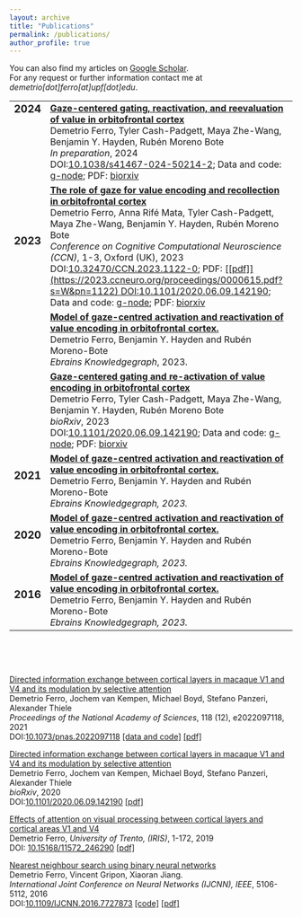 ```yaml
---
layout: archive
title: "Publications"
permalink: /publications/
author_profile: true
---
```


You can also find my articles on [Google Scholar](https://scholar.google.com/citations?hl=en&user=rb2l4DcAAAAJ&hl=en).  
For any request or further information contact me at *demetrio[dot]ferro[at]upf[dot]edu*. 

<table style="border:none !important;">
<!-- 2024 -->
<tr style="border:none !important;">
 <td style="border:none !important; text-align:center !important; vertical-align:top !important"><h3 style="margin-top:0 !important">2024</h3></td>
 <td style="border:none !important;"><a href="https://doi.org/10.1038/s41467-024-50214-2" target="_blank"><b>Gaze-centered gating, reactivation, and reevaluation of value in orbitofrontal cortex</b></a><br/>
Demetrio Ferro, Tyler Cash-Padgett, Maya Zhe-Wang, Benjamin Y. Hayden, Rubén Moreno Bote<br/>
<i>In preparation</i>, 2024 <br/> 
DOI:<a href="https://doi.org/10.1038/s41467-024-50214-2" target="_blank">10.1038/s41467-024-50214-2</a>; Data and code: <a href="https://doi.org/10.12751/g-node.evlnq5">g-node</a>; PDF: <a href="https://www.biorxiv.org/content/10.1101/2023.04.20.537677v3.full.pdf" type="application/pdf" target="_blank">biorxiv</a>
 </td>
</tr>
<!-- 2023-->
<tr style="border:none !important;">
 <td style="border:none !important; text-align:center !important;"><h3 style="margin-top:0 !important">2023</h3></td>
 <td style="border:none !important;"><a href="https://2023.ccneuro.org/view_paper8951.html?PaperNum=1122" target="_blank"><b>The role of gaze for value encoding and recollection in orbitofrontal cortex</b></a><br/>
 Demetrio Ferro, Anna Rifé Mata, Tyler Cash-Padgett, Maya Zhe-Wang, Benjamin Y. Hayden, Rubén Moreno Bote<br/>
  <i>Conference on Cognitive Computational Neuroscience (CCN)</i>, 1-3, Oxford (UK), 2023 <br/>
DOI:<a href="https://2023.ccneuro.org/view_paper8951.html?PaperNum=1122" target"_blank">10.32470/CCN.2023.1122-0</a>; PDF: <a href="" type="application/pdf" target="_blank">
[[pdf]](https://2023.ccneuro.org/proceedings/0000615.pdf?s=W&pn=1122)
  DOI:<a href="https://doi.org/10.1101/2020.06.09.142190">10.1101/2020.06.09.142190</a>; Data and code: <a href="https://doi.org/10.12751/g-node.evlnq5">g-node</a>; PDF: <a href="https://www.biorxiv.org/content/10.1101/2023.04.20.537677v3.full.pdf">biorxiv</a>
 </td>
</tr>
<tr style="border:none !important;">
 <td style="border:none !important; text-align:center !important;"><h3 style="margin-top:0 !important"></h3></td>
 <td style="border:none !important;"><a href="https://search.kg.ebrains.eu/instances/a2dce812-1d4b-4fc5-a69f-96005288c12e"><b>Model of gaze-centred activation and reactivation of value encoding in orbitofrontal cortex.</b></a> <br/>
  Demetrio Ferro, Benjamin Y. Hayden and Rubén Moreno-Bote <br/>
  <i>Ebrains Knowledgegraph</i>, 2023.
 </td>
</tr>
<tr style="border:none !important;">
 <td style="border:none !important; text-align:center !important;"><h3 style="margin-top:0 !important"></h3></td>
 <td style="border:none !important;"><a href="https://www.biorxiv.org/content/10.1101/2023.04.20.537677v3" target="_blank"><b>Gaze-centered gating and re-activation of value encoding in orbitofrontal cortex</b></a><br/>
  Demetrio Ferro, Tyler Cash-Padgett, Maya Zhe-Wang, Benjamin Y. Hayden, Rubén Moreno Bote<br/>
  <i>bioRxiv</i>, 2023 <br/>
  DOI:<a href="https://doi.org/10.1101/2020.06.09.142190">10.1101/2020.06.09.142190</a>; Data and code: <a href="https://doi.org/10.12751/g-node.evlnq5">g-node</a>; PDF: <a href="https://www.biorxiv.org/content/10.1101/2023.04.20.537677v3.full.pdf">biorxiv</a>
 </td>
</tr>
<!-- 2021-->
<tr style="border:none !important;">
 <td style="border:none !important; text-align:center !important;"><h3 style="margin-top:0 !important">2021</h3></td>
 <td style="border:none !important;"><a href="https://search.kg.ebrains.eu/instances/a2dce812-1d4b-4fc5-a69f-96005288c12e"><b>Model of gaze-centred activation and reactivation of value encoding in orbitofrontal cortex.</b></a> <br/>
  Demetrio Ferro, Benjamin Y. Hayden and Rubén Moreno-Bote <br/>
  <i>Ebrains Knowledgegraph, 2023. </i>
 </td>
</tr>
 <!-- 2020-->
<tr style="border:none !important;">
 <td style="border:none !important; text-align:center !important;"><h3 style="margin-top:0 !important">2020</h3></td>
 <td style="border:none !important;"><a href="https://search.kg.ebrains.eu/instances/a2dce812-1d4b-4fc5-a69f-96005288c12e"><b>Model of gaze-centred activation and reactivation of value encoding in orbitofrontal cortex.</b></a> <br/>
  Demetrio Ferro, Benjamin Y. Hayden and Rubén Moreno-Bote <br/>
  <i>Ebrains Knowledgegraph, 2023. </i>
 </td>
</tr>
 <!-- 2016-->
<tr style="border:none !important;">
 <td style="border:none !important; text-align:center !important;"><h3 style="margin-top:0 !important">2016</h3></td>
 <td style="border:none !important;"><a href="https://search.kg.ebrains.eu/instances/a2dce812-1d4b-4fc5-a69f-96005288c12e"><b>Model of gaze-centred activation and reactivation of value encoding in orbitofrontal cortex.</b></a> <br/>
  Demetrio Ferro, Benjamin Y. Hayden and Rubén Moreno-Bote <br/>
  <i>Ebrains Knowledgegraph, 2023. </i>
 </td>
</tr>
</table>




[]()<br/>




[](https://2023.ccneuro.org/view_paper8951.html?PaperNum=1122)<br/>


[Directed information exchange between cortical layers in macaque V1 and V4 and its modulation by selective attention](https://www.pnas.org/doi/abs/10.1073/pnas.2022097118)<br/>
Demetrio Ferro, Jochem van Kempen, Michael Boyd, Stefano Panzeri, Alexander Thiele<br/>
_Proceedings of the National Academy of Sciences_, 118 (12), e2022097118, 2021 <br/>
DOI:[10.1073/pnas.2022097118](https://doi.org/10.1073/pnas.2022097118)
[[data and code]](https://gin.g-node.org/56Fe/V1-V4-LFPs-and-Visual-Attention) [[pdf]](https://www.pnas.org/doi/reader/10.1073/pnas.2022097118)


[Directed information exchange between cortical layers in macaque V1 and V4 and its modulation by selective attention](https://www.biorxiv.org/content/10.1101/2020.06.09.142190v1)<br/>
Demetrio Ferro, Jochem van Kempen, Michael Boyd, Stefano Panzeri, Alexander Thiele<br/>
_bioRxiv_, 2020 <br/>
DOI:[10.1101/2020.06.09.142190](https://doi.org/10.1101/2020.06.09.142190)
[[pdf]](https://www.biorxiv.org/content/10.1101/2020.06.09.142190v1.full.pdf)

[Effects of attention on visual processing between cortical layers and cortical areas V1 and V4](https://hdl.handle.net/11572/246290) <br />
Demetrio Ferro, _University of Trento, (IRIS)_, 1-172, 2019<br />
DOI: [10.15168/11572_246290](https://dx.doi.org/10.15168/11572_246290)
[[pdf]](https://iris.unitn.it/retrieve/e3835195-f568-72ef-e053-3705fe0ad821/DFerro-Thesis-final-updated-reviews-ok.pdf)


[Nearest neighbour search using binary neural networks](https://ieeexplore.ieee.org/abstract/document/7727873/) <br />
Demetrio Ferro, Vincent Gripon, Xiaoran Jiang.<br />
*International Joint Conference on Neural Networks (IJCNN), IEEE*, 5106-5112, 2016 <br />
DOI:[10.1109/IJCNN.2016.7727873](https://doi.org/10.1109/IJCNN.2016.7727873) 
[[code]](https://gin.g-node.org/56Fe/Nearest-Neighbour-Search-Neural-Networks-Product-Quantization) [[pdf]](http://www.vincent-gripon.com/files/conf/2016-IJCNN.pdf)<br /> 
